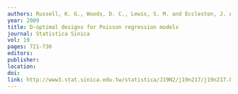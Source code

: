 ```yaml
---
authors: Russell, K. G., Woods, D. C., Lewis, S. M. and Eccleston, J. A. 
year: 2009 
title: D-optimal designs for Poisson regression models 
journal: Statistica Sinica 
vol: 19 
pages: 721-730 
editors: 
publisher: 
location: 
doi: 
link: http://www3.stat.sinica.edu.tw/statistica/J19N2/j19n217/j19n217.html 
---
```

 
